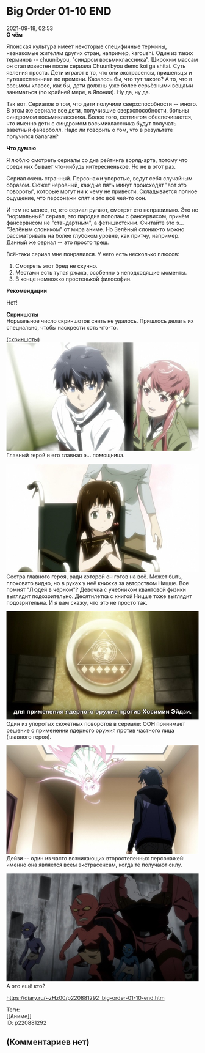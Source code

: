 Big Order 01-10 END
===================

  
2021-09-18, 02:53  
  **О чём**    
   
 Японская культура имеет некоторые специфичные термины, незнакомые жителям других стран, например, karoushi. Один из таких терминов -- chuunibyou, "синдром восьмиклассника". Широким массам он стал известен после сериала Chuunibyou demo koi ga shitai. Суть явления проста. Дети играют в то, что они экстрасенсы, пришельцы и путешественники во времени. Казалось бы, что тут такого? А то, что в восьмом классе, как бы, дети должны уже более серьёзными вещами заниматься (по крайней мере, в Японии). Ну да, ну да.   
   
 Так вот. Сериалов о том, что дети получили сверхспособности -- много. В этом же сериале все дети, получившие сверхспособности, больны синдромом восьмиклассника. Более того, сеттингом обеспечивается, что именно дети с синдромом восьмиклассника будут получать заветный файерболл. Надо ли говорить о том, что в результате получится балаган?   
   
  **Что думаю**    
   
 Я люблю смотреть сериалы со дна рейтинга ворлд-арта, потому что среди них бывает что-нибудь интересненькое. Но не в этот раз.   
   
 Сериал очень странный. Персонажи упоротые, ведут себя случайным образом. Сюжет неровный, каждые пять минут происходят "вот это повороты", которые могут ни к чему не привести. Складывается полное ощущение, что персонажи спят и это всё чей-то сон.   
   
 И тем не менее, те, кто сериал ругают, смотрят его неправильно. Это не "нормальный" сериал, это пародия пополам с фансервисом, причём фансервисом не "стандартным", а фетишистским. Считайте это э... "Зелёным слоником" от мира аниме. Но Зелёный слоник-то можно рассматривать на более глубоком уровне, как притчу, например. Данный же сериал -- это просто треш.   
   
 Всё-таки сериал мне понравился. У него есть несколько плюсов:   
 1. Смотреть этот бред не скучно.   
 2. Местами есть тупая ржака, особенно в неподходящие моменты.   
 3. В конце немножко простенькой философии.   
   
  **Рекомендации**    
   
 Нет!   
   
  **Скриншоты**    
 Нормальное число скриншотов снять не удалось. Пришлось делать их специально, чтобы наскрести хоть что-то.   
   
  [(скриншоты)](https://zHz00.diary.ru/p220881292.htm?index=1#linkmore220881292m1)       
  [![](pics/a97b2c68f71ct.jpg)](https://c.radikal.ru/c43/2109/81/a97b2c68f71c.jpg)    
 Главный герой и его главная э... помощница.   
   
  [![](pics/a307a5cba233t.jpg)](https://b.radikal.ru/b11/2109/e1/a307a5cba233.jpg)    
 Сестра главного героя, ради которой он готов на всё. Может быть, плоховато видно, но в руках у неё книжка за авторством Ницше. Все помнят "Людей в чёрном"? Девочка с учебником квантовой физики выглядит подозрительно. Десятилетка с книгой Ницше тоже выглядит подозрительна. И я вам скажу, что это не просто так.   
   
  [![](pics/00634bca1864t.jpg)](https://c.radikal.ru/c20/2109/f2/00634bca1864.jpg)    
 Один из упоротых сюжетных поворотов в сериале: ООН принимает решение о применении ядерного оружия против частного лица (главного героя).   
   
  [![](pics/fd300b8f84d4t.jpg)](https://c.radikal.ru/c04/2109/57/fd300b8f84d4.jpg)    
 Дейзи -- один из часто возникающих второстепенных персонажей: именно она является всем экстрасенсам, когда те получают силу.   
   
  [![](pics/3f8cb390c5dft.jpg)](https://a.radikal.ru/a42/2109/a9/3f8cb390c5df.jpg)    
 А это ещё кто?   
   
      
  
<https://diary.ru/~zHz00/p220881292_big-order-01-10-end.htm>  
  
Теги:  
[[Аниме]]  
ID: p220881292  


(Комментариев нет)
------------------